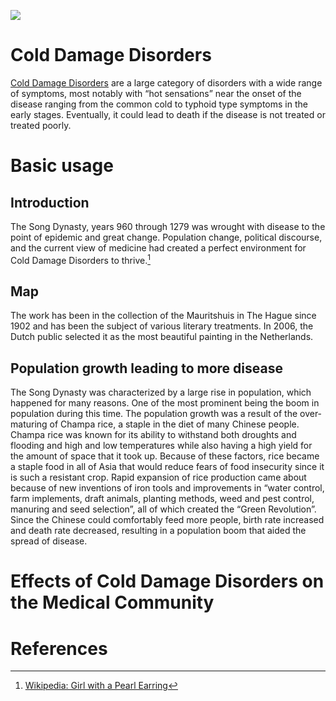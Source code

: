 <a href="https://juncture-digital.org"><img src="https://juncture-digital.org/images/ve-button.png"></a>

<param ve-config 
       title="Cold Damage Disorders" 
       banner="http://english.www.gov.cn/rw/Pub/GOV/p1/Content/News/Images/2015/04/01/01p21-2.jpg"
       layout="vertical">

<!-- Entities discussed throughout the essay are typically defined before the essay text and
     are thus available in all text.  Entity identifiers (QIDs) can be found in either
     Wikipedia or Wikidata (https://www.wikidata.org)> -->
<param ve-entity eid="Q185372"> <!-- Girl with a Pearl Earring painting -->
<param ve-entity eid="Q41264"> <!-- Johannes Vermeer -->
<param ve-entity eid="Q221092"> <!-- Mauritshuis -->
<param ve-entity eid="Q36600"> <!-- The Hague -->

# Cold Damage Disorders
 [Cold Damage Disorders](https://en.wikipedia.org/wiki/Shanghan_Lun) are a large category of disorders with a wide range of symptoms, most notably with “hot sensations” near the onset of the disease ranging from the common cold to typhoid type symptoms in the early stages. Eventually, it could  lead to death if the disease is not treated or treated poorly.
<param ve-image 
       label="Song Dynasty"
       description="information on song dynasty"
       license="public domain"
       url="https://en.wikipedia.org/wiki/Song_dynasty Dynasty"
       manifest="https://iiif.juncture-digital.org/manifest/6dd738aed85597cac540ad31dd5818e86ef7f2918c7b43a9eb3123d5538e6e4c">
     

# Basic usage

## Introduction

The Song Dynasty, years 960 through 1279 was wrought with disease to the point of epidemic and great change. Population change, political discourse, and the current view of medicine had created a perfect environment for Cold Damage Disorders to thrive.[^1]
<param ve-image 
       label="Girl with a Pearl Earring" 
       description="painting by Johannes Vermeer" 
       license="public domain" 
       url="https://upload.wikimedia.org/wikipedia/commons/0/0f/1665_Girl_with_a_Pearl_Earring.jpg">

## Map

The work has been in the collection of the Mauritshuis in The Hague since 1902 and has been the subject of various literary treatments. In 2006, the Dutch public selected it as the most beautiful painting in the Netherlands.
<param ve-map center="Q36600" zoom="11" prefer-geojson>

## Population growth leading to more disease

The Song Dynasty was characterized by a large rise in population, which happened for many reasons.  One of the most prominent being the boom in population during this time. The population growth was a result of the over-maturing of Champa rice, a staple in the diet of many Chinese people. Champa rice was known for its ability to withstand both droughts and flooding and high and low temperatures while also having a high yield for the amount of space that it took up. Because of these factors, rice became a staple food in all of Asia that would reduce fears of food insecurity since it is such a resistant crop. Rapid expansion of rice production came about because of new inventions of iron tools and improvements in “water control, farm implements, draft animals, planting methods, weed and pest control, manuring and seed selection”, all of which created the “Green Revolution”. Since the Chinese could comfortably feed more people, birth rate increased and death rate decreased, resulting in a population boom that aided the spread of disease. 

<param ve-image 
       manifest="https://iiif.juncture-digital.org/manifest/6dd738aed85597cac540ad31dd5818e86ef7f2918c7b43a9eb3123d5538e6e4c">
<param ve-map center="Q36600" zoom="11">

# Effects of Cold Damage Disorders on the Medical Community

# References

[^1]: [Wikipedia: Girl with a Pearl Earring](https://en.wikipedia.org/wiki/Girl_with_a_Pearl_Earring)
